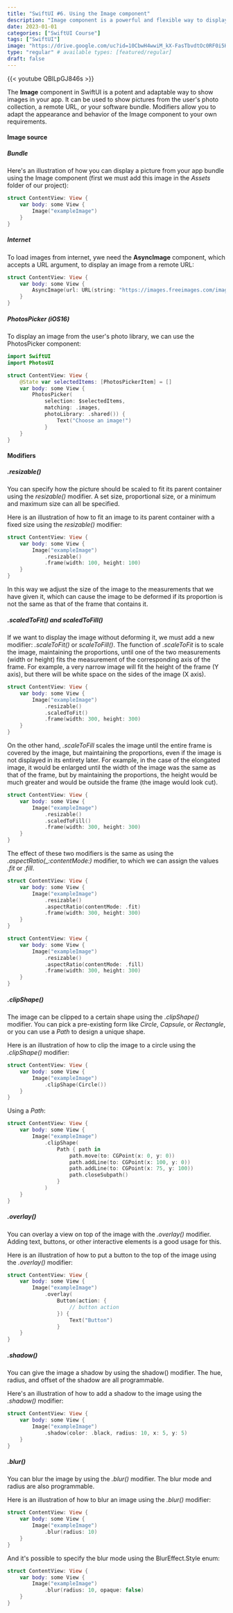 ```yaml
---
title: "SwiftUI #6. Using the Image component"
description: "Image component is a powerful and flexible way to display images in your app. You can use it to display images from your app bundle, from a remote URL, or from the user's photo library."
date: 2023-01-01
categories: ["SwiftUI Course"]
tags: ["SwiftUI"]
image: "https://drive.google.com/uc?id=10CbwH4wwiM_kX-FasTbvdtOc0RF0i5H7"
type: "regular" # available types: [featured/regular]
draft: false
---
```


{{< youtube QBlLpGJ846s >}}

The **Image** component in SwiftUI is a potent and adaptable way to show images in your app. It can be used to show pictures from the user's photo collection, a remote URL, or your software bundle. Modifiers allow you to adapt the appearance and behavior of the Image component to your own requirements.

#### Image source
##### Bundle
Here's an illustration of how you can display a picture from your app bundle using the Image component (first we must add this image in the *Assets* folder of our project):

```swift
struct ContentView: View {
    var body: some View {
        Image("exampleImage")
    }
}
````

##### Internet

To load images from internet, ywe need the **AsyncImage** component, which accepts a URL argument, to display an image from a remote URL:

```swift
struct ContentView: View {
    var body: some View {
        AsyncImage(url: URL(string: "https://images.freeimages.com/images/large-previews/218/my-dog-cutter-1499799.jpg"))
    }
}
```

##### PhotosPicker (iOS16)
To display an image from the user's photo library, we can use the PhotosPicker component:

```swift
import SwiftUI
import PhotosUI

struct ContentView: View {
    @State var selectedItems: [PhotosPickerItem] = []
    var body: some View {
        PhotosPicker(
            selection: $selectedItems,
            matching: .images,
            photoLibrary: .shared()) {
                Text("Choose an image!")
            }
    }
}
```

#### Modifiers
##### .resizable()
You can specify how the picture should be scaled to fit its parent container using the *resizable()* modifier. A set size, proportional size, or a minimum and maximum size can all be specified.

Here is an illustration of how to fit an image to its parent container with a fixed size using the *resizable()* modifier:

```swift
struct ContentView: View {
    var body: some View {
        Image("exampleImage")
            .resizable()
            .frame(width: 100, height: 100)
    }
}
```
In this way we adjust the size of the image to the measurements that we have given it, which can cause the image to be deformed if its proportion is not the same as that of the frame that contains it.


##### .scaledToFit() and scaledToFill()
If we want to display the image without deforming it, we must add a new modifier: *.scaleToFit()* or *scaleToFill()*.
The function of *.scaleToFit* is to scale the image, maintaining the proportions, until one of the two measurements (width or height) fits the measurement of the corresponding axis of the frame.
For example, a very narrow image will fit the height of the frame (Y axis), but there will be white space on the sides of the image (X axis).

```swift
struct ContentView: View {
    var body: some View {
        Image("exampleImage")
            .resizable()
            .scaledToFit()
            .frame(width: 300, height: 300)
    }
}
```

On the other hand, *.scaleToFill* scales the image until the entire frame is covered by the image, but maintaining the proportions, even if the image is not displayed in its entirety later. For example, in the case of the elongated image, it would be enlarged until the width of the image was the same as that of the frame, but by maintaining the proportions, the height would be much greater and would be outside the frame (the image would look cut).

```swift
struct ContentView: View {
    var body: some View {
        Image("exampleImage")
            .resizable()
            .scaledToFill()
            .frame(width: 300, height: 300)
    }
}
```
The effect of these two modifiers is the same as using the *.aspectRatio(_:contentMode:)* modifier, to which we can assign the values *.fit* or *.fill*.
```swift
struct ContentView: View {
    var body: some View {
        Image("exampleImage")
            .resizable()
            .aspectRatio(contentMode: .fit)
            .frame(width: 300, height: 300)
    }
}

struct ContentView: View {
    var body: some View {
        Image("exampleImage")
            .resizable()
            .aspectRatio(contentMode: .fill)
            .frame(width: 300, height: 300)
    }
}
```

##### .clipShape()
The image can be clipped to a certain shape using the *.clipShape()* modifier. You can pick a pre-existing form like *Circle*, *Capsule*, or *Rectangle*, or you can use a *Path* to design a unique shape.

Here is an illustration of how to clip the image to a circle using the *.clipShape()* modifier:

```swift
struct ContentView: View {
    var body: some View {
        Image("exampleImage")
            .clipShape(Circle())
    }
}
```

Using a *Path*:

```swift
struct ContentView: View {
    var body: some View {
        Image("exampleImage")
            .clipShape(
                Path { path in
                    path.move(to: CGPoint(x: 0, y: 0))
                    path.addLine(to: CGPoint(x: 100, y: 0))
                    path.addLine(to: CGPoint(x: 75, y: 100))
                    path.closeSubpath()
                }
            )
    }
}
```

##### .overlay()
You can overlay a view on top of the image with the *.overlay()* modifier. Adding text, buttons, or other interactive elements is a good usage for this.

Here is an illustration of how to put a button to the top of the image using the *.overlay()* modifier:

```swift
struct ContentView: View {
    var body: some View {
        Image("exampleImage")
            .overlay(
                Button(action: {
                    // button action
                }) {
                    Text("Button")
                }
    }
}
```

##### .shadow()
You can give the image a shadow by using the shadow() modifier. The hue, radius, and offset of the shadow are all programmable.

Here's an illustration of how to add a shadow to the image using the *.shadow()* modifier:

```swift
struct ContentView: View {
    var body: some View {
        Image("exampleImage")
            .shadow(color: .black, radius: 10, x: 5, y: 5)
    }
}
```

##### .blur()
You can blur the image by using the *.blur()* modifier. The blur mode and radius are also programmable.

Here is an illustration of how to blur an image using the *.blur()* modifier:

```swift
struct ContentView: View {
    var body: some View {
        Image("exampleImage")
            .blur(radius: 10)
    }
}
```

And it's possible to specify the blur mode using the BlurEffect.Style enum:

```swift
struct ContentView: View {
    var body: some View {
        Image("exampleImage")
            .blur(radius: 10, opaque: false)
    }
}
```
